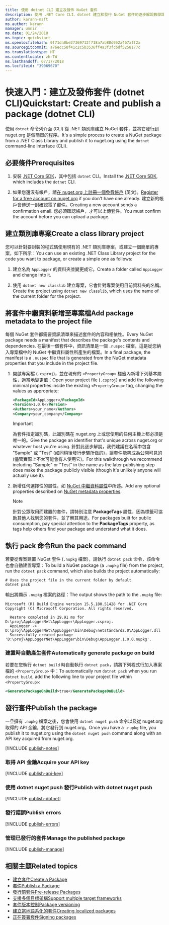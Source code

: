 ```yaml
---
title: 使用 dotnet CLI 建立及發佈 NuGet 套件
description: 使用 .NET Core CLI、dotnet 建立和發行 NuGet 套件的逐步解說教學課程。
author: karann-msft
ms.author: karann
manager: unnir
ms.date: 01/24/2018
ms.topic: quickstart
ms.openlocfilehash: 0f71da0be27369712f718a7ab80d952a467aff2a
ms.sourcegitcommit: a76ecc58f41c2c5b3536ff4a3f3fcbdf5258177c
ms.translationtype: HT
ms.contentlocale: zh-TW
ms.lasthandoff: 07/17/2018
ms.locfileid: "39069670"
---
```

# <a name="quickstart-create-and-publish-a-package-dotnet-cli"></a><span data-ttu-id="849c2-103">快速入門：建立及發佈套件 (dotnet CLI)</span><span class="sxs-lookup"><span data-stu-id="849c2-103">Quickstart: Create and publish a package (dotnet CLI)</span></span>

<span data-ttu-id="849c2-104">使用 `dotnet` 命令列介面 (CLI) 從 .NET 類別庫建立 NuGet 套件，並將它發行到 nuget.org 是個簡單的程序。</span><span class="sxs-lookup"><span data-stu-id="849c2-104">It's a simple process to create a NuGet package from a .NET Class Library and publish it to nuget.org using the `dotnet` command-line interface (CLI).</span></span>

## <a name="prerequisites"></a><span data-ttu-id="849c2-105">必要條件</span><span class="sxs-lookup"><span data-stu-id="849c2-105">Prerequisites</span></span>

1. <span data-ttu-id="849c2-106">安裝 [.NET Core SDK](https://www.microsoft.com/net/download/)，其中包括 `dotnet` CLI。</span><span class="sxs-lookup"><span data-stu-id="849c2-106">Install the [.NET Core SDK](https://www.microsoft.com/net/download/), which includes the `dotnet` CLI.</span></span>

1. <span data-ttu-id="849c2-107">如果您還沒有帳戶，請[在 nuget.org 上註冊一個免費帳戶](https://www.nuget.org/users/account/LogOn?returnUrl=%2F) \(英文\)。</span><span class="sxs-lookup"><span data-stu-id="849c2-107">[Register for a free account on nuget.org](https://www.nuget.org/users/account/LogOn?returnUrl=%2F) if you don't have one already.</span></span> <span data-ttu-id="849c2-108">建立新的帳戶會傳送一封確認電子郵件。</span><span class="sxs-lookup"><span data-stu-id="849c2-108">Creating a new account sends a confirmation email.</span></span> <span data-ttu-id="849c2-109">您必須確認帳戶，才可以上傳套件。</span><span class="sxs-lookup"><span data-stu-id="849c2-109">You must confirm the account before you can upload a package.</span></span>

## <a name="create-a-class-library-project"></a><span data-ttu-id="849c2-110">建立類別庫專案</span><span class="sxs-lookup"><span data-stu-id="849c2-110">Create a class library project</span></span>

<span data-ttu-id="849c2-111">您可以針對要封裝的程式碼使用現有的 .NET 類別庫專案，或建立一個簡單的專案，如下所示：</span><span class="sxs-lookup"><span data-stu-id="849c2-111">You can use an existing .NET Class Library project for the code you want to package, or create a simple one as follows:</span></span>

1. <span data-ttu-id="849c2-112">建立名為 `AppLogger` 的資料夾並變更成它。</span><span class="sxs-lookup"><span data-stu-id="849c2-112">Create a folder called `AppLogger` and change into it.</span></span>

1. <span data-ttu-id="849c2-113">使用 `dotnet new classlib` 建立專案，它會針對專案使用目前資料夾的名稱。</span><span class="sxs-lookup"><span data-stu-id="849c2-113">Create the project using `dotnet new classlib`, which uses the name of the current folder for the project.</span></span>

## <a name="add-package-metadata-to-the-project-file"></a><span data-ttu-id="849c2-114">將套件中繼資料新增至專案檔</span><span class="sxs-lookup"><span data-stu-id="849c2-114">Add package metadata to the project file</span></span>

<span data-ttu-id="849c2-115">每個 NuGet 套件都需要資訊清單來描述套件的內容和相依性。</span><span class="sxs-lookup"><span data-stu-id="849c2-115">Every NuGet package needs a manifest that describes the package's contents and dependencies.</span></span> <span data-ttu-id="849c2-116">在最後一個套件中，資訊清單是一個 `.nuspec` 檔案，這是從您納入專案檔中的 NuGet 中繼資料屬性所產生的檔案。</span><span class="sxs-lookup"><span data-stu-id="849c2-116">In a final package, the manifest is a `.nuspec` file that is generated from the NuGet metadata properties that you include in the project file.</span></span>

1. <span data-ttu-id="849c2-117">開啟專案檔 (`.csproj`)，並在現有的 `<PropertyGroup>` 標籤內新增下列基本屬性，適當地變更值：</span><span class="sxs-lookup"><span data-stu-id="849c2-117">Open your project file (`.csproj`) and add the following minimal properties inside the existing `<PropertyGroup>` tag, changing the values as appropriate:</span></span>

    ```xml
    <PackageId>AppLogger</PackageId>
    <Version>1.0.0</Version>
    <Authors>your_name</Authors>
    <Company>your_company</Company>
    ```

    > [!Important]
    > <span data-ttu-id="849c2-118">為套件指定識別碼，此識別碼在 nuget.org 上或您使用的任何主機上都必須是唯一的。</span><span class="sxs-lookup"><span data-stu-id="849c2-118">Give the package an identifier that's unique across nuget.org or whatever host you're using.</span></span> <span data-ttu-id="849c2-119">針對此逐步解說，我們建議在名稱中包含 "Sample" 或 "Test" (如同稍後發行步驟所做的)，讓套件能夠成為公開可見的 (儘管實際上不太可能會有人使用它)。</span><span class="sxs-lookup"><span data-stu-id="849c2-119">For this walkthrough we recommend including "Sample" or "Test" in the name as the later publishing step does make the package publicly visible (though it's unlikely anyone will actually use it).</span></span>

1. <span data-ttu-id="849c2-120">新增任何選擇性的屬性，如 [NuGet 中繼資料屬性](/dotnet/core/tools/csproj#nuget-metadata-properties)中所述。</span><span class="sxs-lookup"><span data-stu-id="849c2-120">Add any optional properties described on [NuGet metadata properties](/dotnet/core/tools/csproj#nuget-metadata-properties).</span></span>

    > [!Note]
    > <span data-ttu-id="849c2-121">針對公眾取用而建置的套件，請特別注意 **PackageTags** 屬性，因為標籤可協助其他人找到您的套件，並了解其用途。</span><span class="sxs-lookup"><span data-stu-id="849c2-121">For packages built for public consumption, pay special attention to the **PackageTags** property, as tags help others find your package and understand what it does.</span></span>

## <a name="run-the-pack-command"></a><span data-ttu-id="849c2-122">執行 pack 命令</span><span class="sxs-lookup"><span data-stu-id="849c2-122">Run the pack command</span></span>

<span data-ttu-id="849c2-123">若要從專案建置 NuGet 套件 (`.nupkg` 檔案)，請執行 `dotnet pack` 命令，該命令也會自動建置專案：</span><span class="sxs-lookup"><span data-stu-id="849c2-123">To build a NuGet package (a `.nupkg` file) from the project, run the `dotnet pack` command, which also builds the project automatically:</span></span>

```cli
# Uses the project file in the current folder by default
dotnet pack
```

<span data-ttu-id="849c2-124">輸出將顯示 `.nupkg` 檔案的路徑：</span><span class="sxs-lookup"><span data-stu-id="849c2-124">The output shows the path to the `.nupkg` file:</span></span>

```output
Microsoft (R) Build Engine version 15.5.180.51428 for .NET Core
Copyright (C) Microsoft Corporation. All rights reserved.

  Restore completed in 29.91 ms for D:\proj\AppLoggerNet\AppLogger\AppLogger.csproj.
  AppLogger -> D:\proj\AppLoggerNet\AppLogger\bin\Debug\netstandard2.0\AppLogger.dll
  Successfully created package 'D:\proj\AppLoggerNet\AppLogger\bin\Debug\AppLogger.1.0.0.nupkg'.
```

### <a name="automatically-generate-package-on-build"></a><span data-ttu-id="849c2-125">建置時自動產生套件</span><span class="sxs-lookup"><span data-stu-id="849c2-125">Automatically generate package on build</span></span>

<span data-ttu-id="849c2-126">若要在您執行 `dotnet build` 時自動執行 `dotnet pack`，請將下列程式行加入專案檔的 `<PropertyGroup>` 中：</span><span class="sxs-lookup"><span data-stu-id="849c2-126">To automatically run `dotnet pack` when you run `dotnet build`, add the following line to your project file within `<PropertyGroup>`:</span></span>

```xml
<GeneratePackageOnBuild>true</GeneratePackageOnBuild>
```

## <a name="publish-the-package"></a><span data-ttu-id="849c2-127">發行套件</span><span class="sxs-lookup"><span data-stu-id="849c2-127">Publish the package</span></span>

<span data-ttu-id="849c2-128">一旦擁有 `.nupkg` 檔案之後，您會使用 `dotnet nuget push` 命令以及從 nuget.org 取得的 API 金鑰，將它發行到 nuget.org。</span><span class="sxs-lookup"><span data-stu-id="849c2-128">Once you have a `.nupkg` file, you publish it to nuget.org using the `dotnet nuget push` command along with an API key acquired from nuget.org.</span></span>

[!INCLUDE [publish-notes](includes/publish-notes.md)]

### <a name="acquire-your-api-key"></a><span data-ttu-id="849c2-129">取得 API 金鑰</span><span class="sxs-lookup"><span data-stu-id="849c2-129">Acquire your API key</span></span>

[!INCLUDE [publish-api-key](includes/publish-api-key.md)]

### <a name="publish-with-dotnet-nuget-push"></a><span data-ttu-id="849c2-130">使用 dotnet nuget push 發行</span><span class="sxs-lookup"><span data-stu-id="849c2-130">Publish with dotnet nuget push</span></span>

[!INCLUDE [publish-dotnet](includes/publish-dotnet.md)]

### <a name="publish-errors"></a><span data-ttu-id="849c2-131">發行錯誤</span><span class="sxs-lookup"><span data-stu-id="849c2-131">Publish errors</span></span>

[!INCLUDE [publish-errors](includes/publish-errors.md)]

### <a name="manage-the-published-package"></a><span data-ttu-id="849c2-132">管理已發行的套件</span><span class="sxs-lookup"><span data-stu-id="849c2-132">Manage the published package</span></span>

[!INCLUDE [publish-manage](includes/publish-manage.md)]

## <a name="related-topics"></a><span data-ttu-id="849c2-133">相關主題</span><span class="sxs-lookup"><span data-stu-id="849c2-133">Related topics</span></span>

- [<span data-ttu-id="849c2-134">建立套件</span><span class="sxs-lookup"><span data-stu-id="849c2-134">Create a Package</span></span>](../create-packages/creating-a-package.md)
- [<span data-ttu-id="849c2-135">套件</span><span class="sxs-lookup"><span data-stu-id="849c2-135">Publish a Package</span></span>](../create-packages/publish-a-package.md)
- [<span data-ttu-id="849c2-136">發行前套件</span><span class="sxs-lookup"><span data-stu-id="849c2-136">Pre-release Packages</span></span>](../create-packages/Prerelease-Packages.md)
- [<span data-ttu-id="849c2-137">支援多個目標架構</span><span class="sxs-lookup"><span data-stu-id="849c2-137">Support multiple target frameworks</span></span>](../create-packages/supporting-multiple-target-frameworks.md)
- [<span data-ttu-id="849c2-138">套件版本控制</span><span class="sxs-lookup"><span data-stu-id="849c2-138">Package versioning</span></span>](../reference/package-versioning.md)
- [<span data-ttu-id="849c2-139">建立當地語系化的套件</span><span class="sxs-lookup"><span data-stu-id="849c2-139">Creating localized packages</span></span>](../create-packages/creating-localized-packages.md)
- [<span data-ttu-id="849c2-140">正在簽署套件</span><span class="sxs-lookup"><span data-stu-id="849c2-140">Signing packages</span></span>](../create-packages/Sign-a-package.md)
